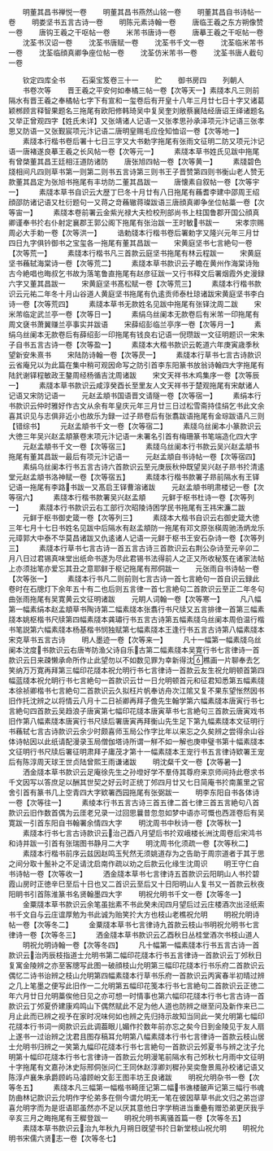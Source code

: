 <!-- { "loadSidebar": true } -->
　　明董其昌书禅悦一卷
　　明董其昌书燕然山铭一卷
　　明董其昌自书诗帖一卷
　　明娄坚书五言古诗一卷
　　明陈元素诗翰一卷
　　唐临王羲之东方朔像赞一卷
　　唐钩王羲之干呕帖一卷
　　米芾书唐诗一卷
　　唐摹王羲之干呕帖一卷
　　沈荃书汉诏一卷
　　沈荃书唐赋一卷
　　沈荃书千文一卷
　　沈荃临米芾书一卷
　　沈荃临顔真卿争座位帖一卷
　　沈荃仿米芾书一卷
　　沈荃书唐人截句一卷


　　钦定四库全书
　　石渠宝笈卷三十一
　　贮
　　御书房四
　　列朝人
　　书卷次等
　　晋王羲之平安何如奉橘三帖一卷【次等天一】素牋本凡三则前隔水有晋王羲之奉橘帖七字下有宣和一玺卷后有开皇十八年三月廿七日十字又诸葛颖桞顾言释智果题名三拖尾有欧阳修韩琦吴中复吴奎刘敞蔡襄陆经唐诏王绎诸题名又举正曾观四字【姓氏未详】又张靖诸人记语一又张孝思孙承泽项元汴记语三张孝思又防语一又张觐宸项元汴记语二唐明皇赐毛应佺知恤诏一卷【次等地一】
　　素牋本行楷书卷后署十七日三字又大书勅字拖尾有张雨文征明二防又项元汴记语一唐褚遂良摹王羲之长风帖一卷【次等元一】
　　素牋本草书姓氏见跋中拖尾有曾棨董其昌王廷相汪道防诸防
　　唐张旭四帖一卷【次等黄一】
　　素牋碧色牋相间凡四则草书第一则第二则书五言诗第三则书王子晋赞第四则书衡山老人赞无款董其昌定为张旭书拖尾有丰坊防二董其昌跋一
　　唐懐素自叙帖一卷【次等宇一】
　　素牋本草书自识云大歴丁巳冬十月廿有八日拖尾有蘓耆李建中邵周王绍顔邵防诸记语又杜衍题句一又蒋之竒蘓辙蒋璨跋语三唐顔真卿争坐位帖藁一卷【次等宙一】
　　素牋本卷前署云金紫光禄大夫检校刑部尚书上柱国鲁郡开国公顔真卿谨奉书扵右仆射定襄郡王郭公阁下拖尾有张治跋一王时敏书跋一
　　宋孝宗赐周必大手勅一卷【次等洪一】
　　诰勅牋本行楷书卷后署勅字又隆兴元年三月廿四日九字俱钤御书之宝玺各一拖尾有董其昌跋一
　　宋黄庭坚书七言絶句一卷【次等荒一】
　　素牋本行楷书凡三首款云庭坚书拖尾有林云程跋一
　　宋黄庭坚书蘓轼海棠诗一卷【次等荒二】
　　素牋本草书款识云子瞻在黄州作海棠诗殆古今絶唱也晦叔乞书故为落笔鲁直拖尾有赵彦征跋一又行书释文后署烟霞外史漫録六字又董其昌跋一
　　宋黄庭坚书髙松赋一卷【次等荒三】
　　素牋本行楷书款识云元祐二年冬十月山谷道人黄庭坚书拖尾有仇逺贡师泰杜琼诸跋宋黄庭坚书李白诗一卷【次等荒四】
　　素牋本草书无款姓名见跋中拖尾有张铎沈周二跋
　　宋米芾临定武兰亭一卷【次等日一】
　　素绢乌丝阑本无款卷后有米芾一印拖尾有周文褎书萧翼赚兰亭事实并跋语
　　宋薛绍彭临兰亭序一卷【次等月一】
　　素绢乌丝阑本无款卷后有薛绍彭一印拖尾有钱良右记语一倪瓒跋一文征明题识一宋朱子自书五言古诗一卷【次等盈一】
　　素牋本大楷书款识云乾道六年庚寅歳季秋望新安朱熹书
　　宋陆防诗翰一卷【次等昃一】
　　素牋本行草书七言古诗款识云省庵兄以为此篇在集中稍可观因命写之防引首李东阳篆书放翁诗翰四大字拖尾有陆釴谢铎程敏政王鏊周经杨循吉沈周诸跋
　　宋文天祥书木鸡集序一卷【次等辰一】
　　素牋本草书款识云咸淳癸酉长至里友人文天祥书于楚观拖尾有宋献诸人记语又宋防记语一
　　元赵孟頫书国语晋文请隧一卷【次等宿一】
　　素绢本行书款识云仲时雅好作古文从余有年皇庆元年三月廿三日过松雪斋持佳绢乞书此文余喜其识见与志俱非近小也故乐为録一过子昻卷后有张翥跋语拖尾有金琮跋语凡三则【错综书】
　　元赵孟頫书千文一卷【次等宿二】
　　素牋乌丝阑本小篆款识云大徳三年吴兴赵孟頫篆卷末项元汴记语一未署名引首有梅珊篆书笔端造化四大字
　　元赵孟頫书千文一卷【次等宿三】
　　素牋乌丝阑本行书款云吴兴赵孟頫书拖尾有董其昌跋一最后有项元汴记语一
　　元赵孟頫自书诗帖一卷【次等宿四】
　　素绢乌丝阑本行书五言古诗六首款识云至元庚辰秋仲既望吴兴赵子昻书扵清逺堂元赵孟頫书洛神赋一卷【次等宿五】
　　素牋本行楷书款署子昻前隔水有王铎记语一拖尾有李路书跋一又髙启王铎曹溶诸跋
　　元赵孟頫书明肃楼记一卷【次等宿六】
　　素牋本行楷书款署吴兴赵孟頫
　　元鲜于枢书杜诗一卷【次等列一】
　　素牋本行书款识云右工部行次昭陵诗困学民书拖尾有王祎宋濂二跋
　　元鲜于枢书御史箴一卷【次等列三】
　　素牋本大楷书自识云右御史箴大徳三年七月十七日书姓名见跋中后隔水有赵孟頫防一拖尾有邓文原张楧周驰汤炳龙乐元璋郭大中泰不华莫昌诸跋又仇逺诸人记语一元鲜于枢书王安石杂诗一卷【次等列三】
　　素牋本行草书七言古诗一首五言古诗三首款识云右荆公杂诗至元辛卯二月八日过君锡真味堂出纸命书遂为尽此君锡书法得前人之正又所收秘笈在诸家法帖上亦须拙笔亦爱忘其丑之意耶鲜于枢记拖尾有邢侗跋一
　　元张雨自书诗帖一卷【次等张一】
　　素牋本行书凡二则前则七言古诗一首七言絶句一首自识云録此卷时在石牕灯下余年五十有二也后则五言律一首七言絶句二首款识云至正二年冬句曲张雨拖尾有吴寛黄云文征明诸跋
　　元眀人词翰一卷【次等寒一】
　　凡八幅第一幅素绢本赵孟頫草书陶诗第二幅素牋本张翥行书尺牍又五言排律一首第三幅素牋本姚枢楷书尺牍第四幅素牋本龚璛行书五言古诗第五幅素牋乌丝阑本周伯温行楷书笔説第六幅素牋本杨基楷书悯独赋第七幅素牋本王逢行书五言古诗第八幅素牋本宋克草书五言古诗
　　明人墨迹一卷【次等来一】
　　凡十一幅第一幅素牋乌丝阑本沈度书款识云右唐岑防渔父诗自乐古第二幅素牋本吴寛行书七言律诗一首款识云日来疎懒承命所作止此望勿以不如数见罪为幸新得沈樵画一片聊奉去乞笑纳万万寛再拜第三幅印花牋本祝允明行书七言律诗一首款云友生祝允眀顿首第四幅蓝牋本祝允眀行书七言絶句一首款识云廿一日允明顿首元和征君知悉第五幅素牋本徐祯卿楷书七言絶句二首款识云久拟枉片帆奉访舟次江隂又复不果东望怅然因书旧作托沈辨之以将情云八月十二日祯卿再拜子儋先生翰学第六幅素牋本唐寅行书七言絶句四首款云吴趋浪子唐寅第七幅印花牋本唐寅草书七言絶句三首款云唐寅戏书旧作第八幅素牋本唐寅行书尺牍后署唐寅再拜衡山先生足下第九幅素牋本文征明行书蘓轼七言古诗款识云余少时颇喜师玉局公作字比年以来忘之久矣辨之尝得余山谷体诗帖因以此纸请配漫录玉局僧伽塔诗所谓一觧不如一解也庚申璧书第十幅素牋本文征明行书尺牍后署征明肃拜子庸茂才第十一幅素牋本王宠行书五言律诗欵署王宠后有陈淳周天球王世贞陆曾熙王雨谦诸跋
　　明沈粲千文一卷【次等暑一】
　　洒金牋本草书款识云足庵徐先生之孙墱好学不羣侍其尊府来京师间持此卷求书千文因写以答庶足以酬其世契之好云时正统丁邜四月廿又七日简庵书扵南薰里之官舍引首有篆书几上空青四大字欵署西园拖尾有张弼跋一
　　明李东阳自书各体诗一卷【次等往一】
　　素绫本行书五言古诗三首五律二首七律三首五言絶句八首款识云旧作数首偶为云厓老兄录一过回思曩昔忽忽如梦中语亦可慨也西涯卷后有吴寛跋一引首东阳自书翰署余情四大字
　　明沈周书中秋诗一卷【次等秋一】
　　素牋本行书七言古诗款识云治己酉八月望后书扵双峨楼长洲沈周卷后宋鸿书和诗并跋一引首有张瑞图书静月二大字
　　明沈周书化须疏一卷【次等秋二】
　　素牋本行楷书前序云兹因赵鸣玉髠然无须姚道存为之告助于周宗道者于其于思之间分取十鬛补之不足请沈启南作疏以劝之后款云化缘生沈周识
　　明王守仁自书诗帖一卷【次等收一】
　　洒金牋本草书七言律诗五首款识云阳眀山人书扵碧霞山房时正徳辛巳至后十日也又二首识云至后又十日阳明山人复书又一首款云秋夜阳眀书引首陈淮篆书名贤翰墨四大字
　　明祝允明书千文一卷【次等冬一】
　　金粟牋本草书款识云余笔虽拙素不书此癸未闰四月望后过云庄楼酒次出泾纸索书千文自与云庄谊厚勉为书此诚为贻笑扵大方也枝山老樵祝允明
　　明祝允明诗帖一卷【次等冬二】
　　金粟牋本草书七言律诗九首款云枝山书明祝允明书七言律诗一卷【次等冬三】
　　洒金牋本草书款识云乙酉秋日丛桂堂酒次书枝山道人
　　明祝允明诗翰一卷【次等冬四】
　　凡十幅第一幅素牋本行书五言古诗一首款识云治丙辰枝指道士允明书第二幅印花牋本行书五言律诗一首款识云丁邜秋日复寓金陵辨之亦至客牕写此图一破顔枝山允明第三幅印花牋本行书乐府二首款识云偶忆二诗书诒辨之枝山允明第四幅素牋本行草书乐府一首款识云丙寅春半初晴过辨之几上笔墨之便写此旧作一二允明第五幅印花笺本行书七言絶句二首款识云正徳二年六月廿日允明藁俟他日见之亦可想一时情事也第六幅印花牋本行书七言古诗一首款识云丁邜夏侨建康鸡鸣山下偶然赋此不足为他人道也防辨之继至问及新作来已二月止此而已辨之视予在家时况味何如也辨之先归持示故知当同此一笑允明第七幅印花牋本行书词一阕款识云此调葢眼儿媚作扵数年前亦忘之矣今日到金陵见于友人扇上遂书一过诒辨之沈君且图存稿耳允明第八幅素牋本行书七言律诗一首款云枝山居士允明书归辨之一笑第九幅印花牋本行书七言絶句一首款识云邜夏书与辨之沈子允明第十幅印花牋本行书七言律诗一首款云允明漫笔前隔水有己邜秋七月雨中文征明十字拖尾有文嘉孙沐史际邢侗张问仁王同休赵淳卿刘穉孙吴奕詹景鳯孙校诸记语又陈淳卢襄朱承爵顾屿马濬顾岎文彭王图丰坊王良诸跋
　　明祝允明杂书一卷【次等冬五】
　　素牋本凡三幅第一幅楷书畸厓记第二幅书谯楼皷声记第三幅行书魂防曲林记款识云允明作字伦弟多在侧今谓允明无一笔在彼因草草书此文归之弟岂谬喜允明字而为是诳语耶虽然亦不足以厌其意他日字学稍进当重疉有赠恐弟更厌我乎辛亥三月之晦拖尾有王穉登跋一
　　明祝允明书离骚首篇一卷【次等冬五】
　　素牋本草书款识云治九年秋九月朔日旣望书扵日新堂枝山祝允明
　　明祝允明书宋儒六贤志一卷【次等冬七】

